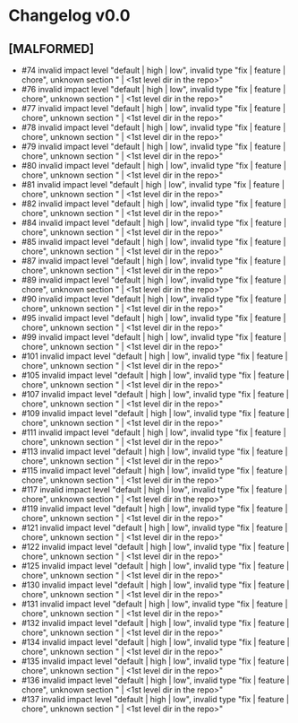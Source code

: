 # Changelog v0.0

## [MALFORMED]


 - #74 invalid impact level "default | high | low", invalid type "fix | feature | chore", unknown section "<kebab-case of a module name> | <1st level dir in the repo>"
 - #76 invalid impact level "default | high | low", invalid type "fix | feature | chore", unknown section "<kebab-case of a module name> | <1st level dir in the repo>"
 - #77 invalid impact level "default | high | low", invalid type "fix | feature | chore", unknown section "<kebab-case of a module name> | <1st level dir in the repo>"
 - #78 invalid impact level "default | high | low", invalid type "fix | feature | chore", unknown section "<kebab-case of a module name> | <1st level dir in the repo>"
 - #79 invalid impact level "default | high | low", invalid type "fix | feature | chore", unknown section "<kebab-case of a module name> | <1st level dir in the repo>"
 - #80 invalid impact level "default | high | low", invalid type "fix | feature | chore", unknown section "<kebab-case of a module name> | <1st level dir in the repo>"
 - #81 invalid impact level "default | high | low", invalid type "fix | feature | chore", unknown section "<kebab-case of a module name> | <1st level dir in the repo>"
 - #82 invalid impact level "default | high | low", invalid type "fix | feature | chore", unknown section "<kebab-case of a module name> | <1st level dir in the repo>"
 - #84 invalid impact level "default | high | low", invalid type "fix | feature | chore", unknown section "<kebab-case of a module name> | <1st level dir in the repo>"
 - #85 invalid impact level "default | high | low", invalid type "fix | feature | chore", unknown section "<kebab-case of a module name> | <1st level dir in the repo>"
 - #87 invalid impact level "default | high | low", invalid type "fix | feature | chore", unknown section "<kebab-case of a module name> | <1st level dir in the repo>"
 - #89 invalid impact level "default | high | low", invalid type "fix | feature | chore", unknown section "<kebab-case of a module name> | <1st level dir in the repo>"
 - #90 invalid impact level "default | high | low", invalid type "fix | feature | chore", unknown section "<kebab-case of a module name> | <1st level dir in the repo>"
 - #95 invalid impact level "default | high | low", invalid type "fix | feature | chore", unknown section "<kebab-case of a module name> | <1st level dir in the repo>"
 - #99 invalid impact level "default | high | low", invalid type "fix | feature | chore", unknown section "<kebab-case of a module name> | <1st level dir in the repo>"
 - #101 invalid impact level "default | high | low", invalid type "fix | feature | chore", unknown section "<kebab-case of a module name> | <1st level dir in the repo>"
 - #105 invalid impact level "default | high | low", invalid type "fix | feature | chore", unknown section "<kebab-case of a module name> | <1st level dir in the repo>"
 - #107 invalid impact level "default | high | low", invalid type "fix | feature | chore", unknown section "<kebab-case of a module name> | <1st level dir in the repo>"
 - #109 invalid impact level "default | high | low", invalid type "fix | feature | chore", unknown section "<kebab-case of a module name> | <1st level dir in the repo>"
 - #111 invalid impact level "default | high | low", invalid type "fix | feature | chore", unknown section "<kebab-case of a module name> | <1st level dir in the repo>"
 - #113 invalid impact level "default | high | low", invalid type "fix | feature | chore", unknown section "<kebab-case of a module name> | <1st level dir in the repo>"
 - #115 invalid impact level "default | high | low", invalid type "fix | feature | chore", unknown section "<kebab-case of a module name> | <1st level dir in the repo>"
 - #117 invalid impact level "default | high | low", invalid type "fix | feature | chore", unknown section "<kebab-case of a module name> | <1st level dir in the repo>"
 - #119 invalid impact level "default | high | low", invalid type "fix | feature | chore", unknown section "<kebab-case of a module name> | <1st level dir in the repo>"
 - #121 invalid impact level "default | high | low", invalid type "fix | feature | chore", unknown section "<kebab-case of a module name> | <1st level dir in the repo>"
 - #122 invalid impact level "default | high | low", invalid type "fix | feature | chore", unknown section "<kebab-case of a module name> | <1st level dir in the repo>"
 - #125 invalid impact level "default | high | low", invalid type "fix | feature | chore", unknown section "<kebab-case of a module name> | <1st level dir in the repo>"
 - #130 invalid impact level "default | high | low", invalid type "fix | feature | chore", unknown section "<kebab-case of a module name> | <1st level dir in the repo>"
 - #131 invalid impact level "default | high | low", invalid type "fix | feature | chore", unknown section "<kebab-case of a module name> | <1st level dir in the repo>"
 - #132 invalid impact level "default | high | low", invalid type "fix | feature | chore", unknown section "<kebab-case of a module name> | <1st level dir in the repo>"
 - #134 invalid impact level "default | high | low", invalid type "fix | feature | chore", unknown section "<kebab-case of a module name> | <1st level dir in the repo>"
 - #135 invalid impact level "default | high | low", invalid type "fix | feature | chore", unknown section "<kebab-case of a module name> | <1st level dir in the repo>"
 - #136 invalid impact level "default | high | low", invalid type "fix | feature | chore", unknown section "<kebab-case of a module name> | <1st level dir in the repo>"
 - #137 invalid impact level "default | high | low", invalid type "fix | feature | chore", unknown section "<kebab-case of a module name> | <1st level dir in the repo>"

